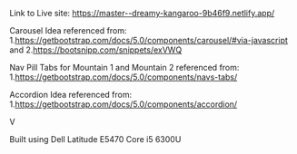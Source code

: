 Link to Live site: https://master--dreamy-kangaroo-9b46f9.netlify.app/

Carousel Idea referenced from:
1.https://getbootstrap.com/docs/5.0/components/carousel/#via-javascript
and
2.https://bootsnipp.com/snippets/exVWQ

Nav Pill Tabs for Mountain 1 and Mountain 2 referenced from: 1.https://getbootstrap.com/docs/5.0/components/navs-tabs/

Accordion Idea referenced from: 1.https://getbootstrap.com/docs/5.0/components/accordion/

V

Built using Dell Latitude E5470 Core i5 6300U